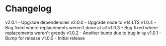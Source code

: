 
# Changelog

v2.0.1 - Upgrade dependencies
v2.0.0 - Upgrade node to v14 LTS
v1.0.4 - Bug fixed where replacements weren't done at all
v1.0.3 - Bug fixed where replacements weren't greedy
v1.0.2 - Another bump due to bug in `np`
v1.0.1 - Bump for release
v1.0.0 - Initial release
